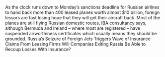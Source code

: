 As the clock runs down to Monday’s sanctions deadline for Russian airlines to hand back more than 400 leased planes worth almost $10 billion, foreign lessors are fast losing hope that they will get their aircraft back.
Most of the planes are still flying Russian domestic routes, IBA consultancy says, although Bermuda and Ireland – where most are registered – have suspended airworthiness certificates which usually means they should be grounded.
Russia’s Seizure of Foreign Jets Triggers Wave of Insurance Claims From Leasing Firms
Will Companies Exiting Russia Be Able to Recoup Losses With Insurance?